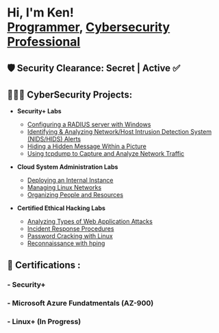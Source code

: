 <h1>Hi, I'm Ken! <br/><a href="https://github.com/Kpierre03">Programmer</a>, <a href="https://www.linkedin.com/in/ken-pierre-ii/">Cybersecurity Professional</a>
<h2>🛡️ Security Clearance: Secret | Active ✅ </h2>

  <h2>👨🏾‍💻 CyberSecurity Projects:</h2>

- <b>Security+ Labs</b>
  
  - [Configuring a RADIUS server with Windows](https://github.com/Kpierre03/RADIUS/tree/main) 
  - [Identifying & Analyzing Network/Host Intrusion Detection System (NIDS/HIDS) Alerts](https://github.com/Kpierre03/NIDS-HIDSAlerts/blob/main/README.md)
  - [Hiding a Hidden Message Within a Picture](https://github.com/Kpierre03/HidingAMessageInAPic)
  - [Using tcpdump to Capture and Analyze Network Traffic](https://github.com/joshmadakor1/AD_PS) 
- <b>Cloud System Administration Labs </b>
  - [Deploying an Internal Instance](https://github.com/Kpierre03/DeployingAnInternalInstance/blob/main/README.md)
  - [Managing Linux Networks](https://github.com/Kpierre03/LINUXNetworks/blob/main/README.md)
  - [Organizing People and Resources](https://github.com/Kpierre03/OrganizingPeople/tree/main)
- <b>Certified Ethical Hacking Labs </b>
  - [Analyzing Types of Web Application Attacks](https://github.com/Kpierre03/AnalyzeTypesOfWebAppAttacks/blob/main/README.md)
  - [Incident Response Procedures](https://github.com/Kpierre03/IncidentResponse?tab=readme-ov-file)
  - [Password Cracking with Linux](https://github.com/Kpierre03/PasswordCrackingWithLinux/blob/main/README.md)
  - [Reconnaissance with hping](https://github.com/Kpierre03/hping/blob/main/README.md)

<h2>📜 Certifications :</h2>
 <h3> - Security+</h3>
 <h3> - Microsoft Azure Fundatmentals (AZ-900)</h3>
 <h3> - Linux+ (In Progress)</h3>
 

